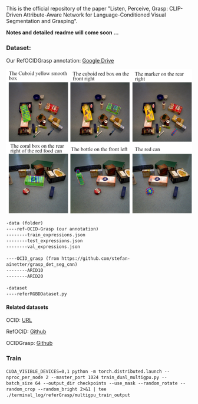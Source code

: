 This is the official repository of the paper "Listen, Perceive, Grasp: CLIP-Driven Attribute-Aware Network for Language-Conditioned Visual Segmentation and Grasping".

**Notes and detailed readme will come soon ...** 


### Dataset:

Our RefOCIDGrasp annotation: [Google Drive](https://drive.google.com/drive/folders/1tKdB7tIugG3hKUOCYzxjNajqSqnk6Wo0?usp=drive_link)

![examples](examples.jpg)

```
-data (folder)
----ref-OCID-Grasp (our annotation)
--------train_expressions.json
--------test_expressions.json
--------val_expressions.json

----OCID_grasp (from https://github.com/stefan-ainetter/grasp_det_seg_cnn)
--------ARID10
--------ARID20

-dataset
----referRGBDDataset.py
```

#### Related datasets

OCID: [URL](https://www.acin.tuwien.ac.at/en/vision-for-robotics/software-tools/object-clutter-indoor-dataset/)

RefOCID: [Github](https://github.com/lluma/OCID-Ref)

OCIDGrasp: [Github](https://github.com/stefan-ainetter/grasp_det_seg_cnn)


### Train

```
CUDA_VISIBLE_DEVICES=0,1 python -m torch.distributed.launch --nproc_per_node 2 --master_port 1024 train_dual_multigpu.py --batch_size 64 --output_dir checkpoints --use_mask --random_rotate --random_crop --random_bright 2>&1 | tee ./terminal_log/referGrasp/multigpu_train_output
```
